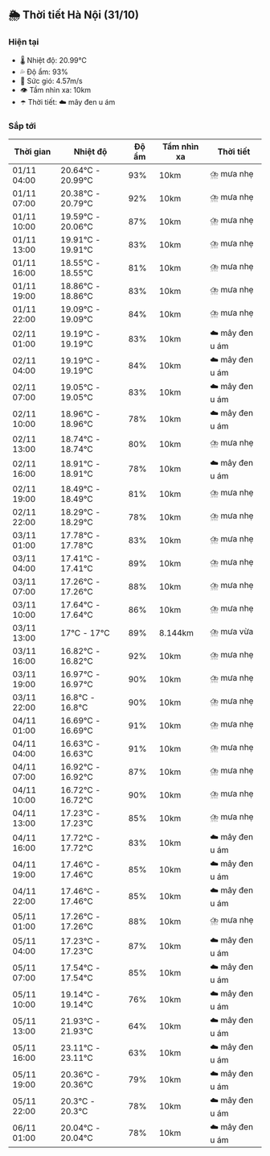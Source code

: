 ## 🌦️ Thời tiết Hà Nội (31/10)

### Hiện tại

- 🌡️ Nhiệt độ: 20.99℃
- 💦 Độ ẩm: 93%
- 💨 Sức gió: 4.57m/s
- 👁️ Tầm nhìn xa: 10km
- ☂️ Thời tiết: ☁️ mây đen u ám

### Sắp tới

| Thời gian | Nhiệt độ | Độ ẩm | Tầm nhìn xa | Thời tiết |
| --- | --- | --- | --- | --- |
| 01/11 04:00 | 20.64℃ - 20.99℃ | 93% | 10km | ⛈️ mưa nhẹ |
| 01/11 07:00 | 20.38℃ - 20.79℃ | 92% | 10km | ⛈️ mưa nhẹ |
| 01/11 10:00 | 19.59℃ - 20.06℃ | 87% | 10km | ⛈️ mưa nhẹ |
| 01/11 13:00 | 19.91℃ - 19.91℃ | 83% | 10km | ⛈️ mưa nhẹ |
| 01/11 16:00 | 18.55℃ - 18.55℃ | 81% | 10km | ⛈️ mưa nhẹ |
| 01/11 19:00 | 18.86℃ - 18.86℃ | 83% | 10km | ⛈️ mưa nhẹ |
| 01/11 22:00 | 19.09℃ - 19.09℃ | 84% | 10km | ⛈️ mưa nhẹ |
| 02/11 01:00 | 19.19℃ - 19.19℃ | 83% | 10km | ☁️ mây đen u ám |
| 02/11 04:00 | 19.19℃ - 19.19℃ | 84% | 10km | ☁️ mây đen u ám |
| 02/11 07:00 | 19.05℃ - 19.05℃ | 83% | 10km | ☁️ mây đen u ám |
| 02/11 10:00 | 18.96℃ - 18.96℃ | 78% | 10km | ☁️ mây đen u ám |
| 02/11 13:00 | 18.74℃ - 18.74℃ | 80% | 10km | ⛈️ mưa nhẹ |
| 02/11 16:00 | 18.91℃ - 18.91℃ | 78% | 10km | ☁️ mây đen u ám |
| 02/11 19:00 | 18.49℃ - 18.49℃ | 81% | 10km | ⛈️ mưa nhẹ |
| 02/11 22:00 | 18.29℃ - 18.29℃ | 78% | 10km | ⛈️ mưa nhẹ |
| 03/11 01:00 | 17.78℃ - 17.78℃ | 83% | 10km | ⛈️ mưa nhẹ |
| 03/11 04:00 | 17.41℃ - 17.41℃ | 89% | 10km | ⛈️ mưa nhẹ |
| 03/11 07:00 | 17.26℃ - 17.26℃ | 88% | 10km | ⛈️ mưa nhẹ |
| 03/11 10:00 | 17.64℃ - 17.64℃ | 86% | 10km | ⛈️ mưa nhẹ |
| 03/11 13:00 | 17℃ - 17℃ | 89% | 8.144km | ⛈️ mưa vừa |
| 03/11 16:00 | 16.82℃ - 16.82℃ | 92% | 10km | ⛈️ mưa nhẹ |
| 03/11 19:00 | 16.97℃ - 16.97℃ | 90% | 10km | ⛈️ mưa nhẹ |
| 03/11 22:00 | 16.8℃ - 16.8℃ | 90% | 10km | ⛈️ mưa nhẹ |
| 04/11 01:00 | 16.69℃ - 16.69℃ | 91% | 10km | ⛈️ mưa nhẹ |
| 04/11 04:00 | 16.63℃ - 16.63℃ | 91% | 10km | ⛈️ mưa nhẹ |
| 04/11 07:00 | 16.92℃ - 16.92℃ | 87% | 10km | ⛈️ mưa nhẹ |
| 04/11 10:00 | 16.72℃ - 16.72℃ | 90% | 10km | ⛈️ mưa nhẹ |
| 04/11 13:00 | 17.23℃ - 17.23℃ | 85% | 10km | ⛈️ mưa nhẹ |
| 04/11 16:00 | 17.72℃ - 17.72℃ | 83% | 10km | ☁️ mây đen u ám |
| 04/11 19:00 | 17.46℃ - 17.46℃ | 85% | 10km | ☁️ mây đen u ám |
| 04/11 22:00 | 17.46℃ - 17.46℃ | 85% | 10km | ☁️ mây đen u ám |
| 05/11 01:00 | 17.26℃ - 17.26℃ | 88% | 10km | ⛈️ mưa nhẹ |
| 05/11 04:00 | 17.23℃ - 17.23℃ | 87% | 10km | ☁️ mây đen u ám |
| 05/11 07:00 | 17.54℃ - 17.54℃ | 85% | 10km | ☁️ mây đen u ám |
| 05/11 10:00 | 19.14℃ - 19.14℃ | 76% | 10km | ☁️ mây đen u ám |
| 05/11 13:00 | 21.93℃ - 21.93℃ | 64% | 10km | ☁️ mây đen u ám |
| 05/11 16:00 | 23.11℃ - 23.11℃ | 63% | 10km | ☁️ mây đen u ám |
| 05/11 19:00 | 20.36℃ - 20.36℃ | 79% | 10km | ☁️ mây đen u ám |
| 05/11 22:00 | 20.3℃ - 20.3℃ | 78% | 10km | ☁️ mây đen u ám |
| 06/11 01:00 | 20.04℃ - 20.04℃ | 78% | 10km | ☁️ mây đen u ám |
